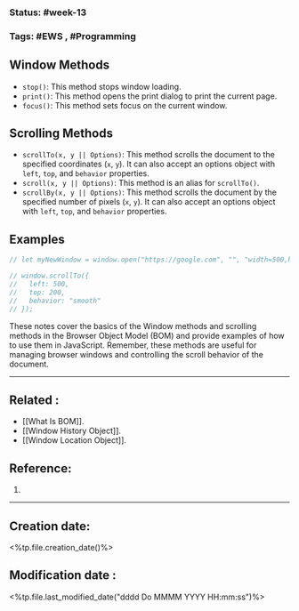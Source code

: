 
### Status: #week-13

### Tags: #EWS  , #Programming 


## Window Methods

- `stop()`: This method stops window loading.
- `print()`: This method opens the print dialog to print the current page.
- `focus()`: This method sets focus on the current window.

## Scrolling Methods

- `scrollTo(x, y || Options)`: This method scrolls the document to the specified coordinates (`x`, `y`). It can also accept an options object with `left`, `top`, and `behavior` properties.
- `scroll(x, y || Options)`: This method is an alias for `scrollTo()`.
- `scrollBy(x, y || Options)`: This method scrolls the document by the specified number of pixels (`x`, `y`). It can also accept an options object with `left`, `top`, and `behavior` properties.

## Examples

```javascript
// let myNewWindow = window.open("https://google.com", "", "width=500,height=500");

// window.scrollTo({
//   left: 500,
//   top: 200,
//   behavior: "smooth"
// });
````

These notes cover the basics of the Window methods and scrolling methods in the Browser Object Model (BOM) and provide examples of how to use them in JavaScript. Remember, these methods are useful for managing browser windows and controlling the scroll behavior of the document. 



______________________________________________________________________


## Related : 

- [[What Is BOM]].
- [[Window History Object]].
- [[Window Location Object]].

## Reference: 

1.  


---

  ## Creation date: 
  
  <%tp.file.creation_date()%> 
  
  
   ## Modification date :
   
   <%tp.file.last_modified_date("dddd Do MMMM YYYY HH:mm:ss")%>